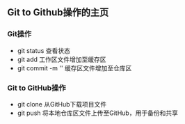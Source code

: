 ## Git to Github操作的主页

### Git操作

* git status 查看状态
* git add 工作区文件增加至缓存区
* git commit -m '' 缓存区文件增加至仓库区

### Git to GitHub操作

* git clone 从GitHub下载项目文件
* git push 将本地仓库区文件上传至GitHub，用于备份和共享
